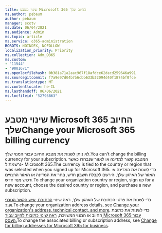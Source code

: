 ```yaml
---
title: שינוי מטבע Microsoft 365 החיוב שלך
ms.author: pebaum
author: pebaum
manager: scotv
ms.date: 06/04/2021
ms.audience: Admin
ms.topic: article
ms.service: o365-administration
ROBOTS: NOINDEX, NOFOLLOW
localization_priority: Priority
ms.collection: Adm_O365
ms.custom:
- "11544"
- "9001671"
ms.openlocfilehash: 0b381a71a2aac967f18afdce62dacd259646a991
ms.sourcegitcommit: f7a9e97d04b7b6cbb633b32094d40f1874bf0fce
ms.translationtype: MT
ms.contentlocale: he-IL
ms.lasthandoff: 06/06/2021
ms.locfileid: "52793863"
---
```

# <a name="change-your-microsoft-365-billing-currency"></a><span data-ttu-id="082cd-102">שינוי מטבע Microsoft 365 החיוב שלך</span><span class="sxs-lookup"><span data-stu-id="082cd-102">Change your Microsoft 365 billing currency</span></span>

<span data-ttu-id="082cd-103">לא ניתן לשנות את מטבע החיוב עבור המנוי שלך.</span><span class="sxs-lookup"><span data-stu-id="082cd-103">You can't change the billing currency for your subscription.</span></span> <span data-ttu-id="082cd-104">המטבע קשור למדינה או לאזור שנבחרו כאשר נרשמת ל- Microsoft 365.</span><span class="sxs-lookup"><span data-stu-id="082cd-104">The currency is tied to the country or region that was selected when you signed up for Microsoft 365.</span></span> <span data-ttu-id="082cd-105">כדי לשנות את המדינה או האזור של הארגון שלך, הירשם לקבלת חשבון חדש, בחר את המדינה או האזור הרצויים ורכוש מנוי חדש.</span><span class="sxs-lookup"><span data-stu-id="082cd-105">To change your organization country or region, sign up for a new account, choose the desired country or region, and purchase a new subscription.</span></span> 

<span data-ttu-id="082cd-106">כדי לשנות את פרטי הכתובת של הארגון שלך, ראה שינוי [הכתובת, איש הקשר הטכני ועוד.](/microsoft-365/admin/manage/change-address-contact-and-more)</span><span class="sxs-lookup"><span data-stu-id="082cd-106">To change your organization address details, see [Change your organization's address, technical contact, and more](/microsoft-365/admin/manage/change-address-contact-and-more).</span></span> <span data-ttu-id="082cd-107">כדי לשנות את כתובת החיוב או המנוי המשויכת, [ראה שינוי כתובות לחיוב עבור Microsoft 365 עבור העסק.](/microsoft-365/commerce/billing-and-payments/change-your-billing-addresses)</span><span class="sxs-lookup"><span data-stu-id="082cd-107">To change the associated billing or subscription address, see [Change for billing addresses for Microsoft 365 for business](/microsoft-365/commerce/billing-and-payments/change-your-billing-addresses).</span></span> 